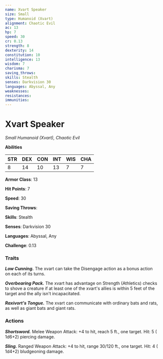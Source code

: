 ```yaml
---
name: Xvart Speaker
size: Small
type: Humanoid (Xvart)
alignment: Chaotic Evil
ac: 13
hp: 7
speed: 30
cr: 0.13
strength: 8
dexterity: 14
constitution: 10
intelligence: 13
wisdom: 7
charisma: 7
saving_throws: 
skills: Stealth
senses: Darkvision 30
languages: Abyssal, Any
weaknesses:
resistances:
immunities:
---
```


# Xvart Speaker

*Small Humanoid (Xvart), Chaotic Evil*

**Abilities**

| STR | DEX | CON | INT | WIS | CHA |
| --- | --- | --- | --- | --- | --- |
| 8 | 14 | 10 | 13 | 7 | 7 |

**Armor Class**: 13

**Hit Points**: 7

**Speed**: 30

**Saving Throws**: 

**Skills**: Stealth

**Senses**: Darkvision 30

**Languages**: Abyssal, Any

**Challenge**: 0.13


### Traits
***Low Cunning.*** The xvart can take the Disengage action as a bonus action on each of its turns.

***Overbearing Pack.*** The xvart has advantage on Strength (Athletics) checks to shove a creature if at least one of the xvart's allies is within 5 feet of the target and the ally isn't incapacitated.

***Raxivort's Tongue.*** The xvart can communicate with ordinary bats and rats, as well as giant bats and giant rats.


### Actions
***Shortsword.*** Melee Weapon Attack:  +4 to hit, reach 5 ft., one target. Hit: 5 ( 1d6+2) piercing damage.

***Sling.*** Ranged Weapon Attack:  +4 to hit, range 30/120 ft., one target. Hit: 4 ( 1d4+2) bludgeoning damage.

